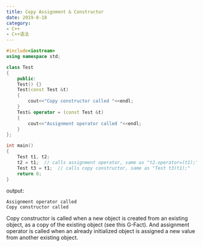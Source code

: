 ```yaml
---
title: Copy Assignment & Constructor
date: 2019-8-18
category:
- C++
- C++语法
---
```


```c++
#include<iostream>
using namespace std;

class Test
{
    public:
    Test() {}
    Test(const Test &t)
    {
        cout<<"Copy constructor called "<<endl;
    }
    Test& operator = (const Test &t)
    {
        cout<<"Assignment operator called "<<endl;
    }
};

int main()
{
    Test t1, t2;
    t2 = t1;  // calls assignment operator, same as "t2.operator=(t1);"
    Test t3 = t1;  // calls copy constructor, same as "Test t3(t1);"
    return 0;
}
```

output:

```
Assignment operator called
Copy constructor called
```

Copy constructor is called when a new object is created from an existing object, as a copy of the existing object (see this G-Fact). And assignment operator is called when an already initialized object is assigned a new value from another existing object.

